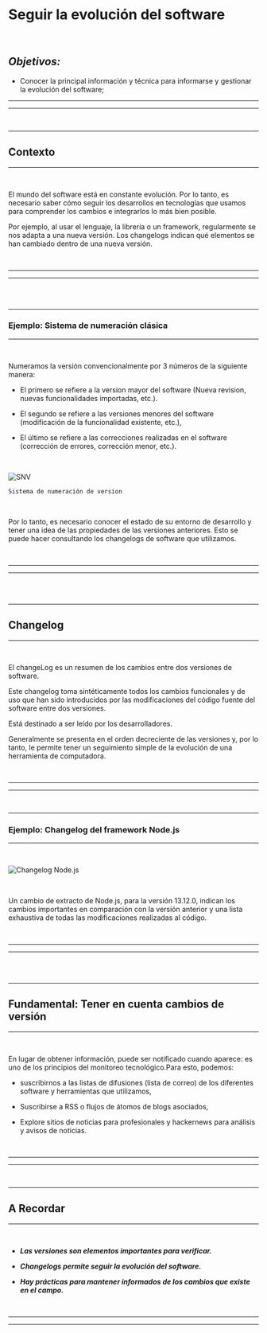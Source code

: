 # **Seguir la evolución del software**

<br>

## **_Objetivos:_**

- Conocer la principal información y técnica para informarse y gestionar la evolución del software;

---

---

<br>

---

## **Contexto**

---

<br>

El mundo del software está en constante evolución. Por lo tanto, es necesario saber cómo seguir los desarrollos en tecnologías que usamos para comprender los cambios e integrarlos lo más bien posible.

Por ejemplo, al usar el lenguaje, la librería o un framework, regularmente se nos adapta a una nueva versión. Los changelogs indican qué elementos se han cambiado dentro de una nueva versión.

<br>

---

---

<br>
<br>

---

### **Ejemplo: Sistema de numeración clásica**

---

<br>

Numeramos la versión convencionalmente por 3 números de la siguiente manera:

- El primero se refiere a la version mayor del software (Nueva revision, nuevas funcionalidades importadas, etc.).

- El segundo se refiere a las versiones menores del software (modificación de la funcionalidad existente, etc.),

- El último se refiere a las correcciones realizadas en el software (corrección de errores, corrección menor, etc.).

<br>

![SNV](../03-Profesion-de-desarrollador/05-evolucion-software/img/semver.jpg)

```
Sistema de numeración de version
```

<br>

Por lo tanto, es necesario conocer el estado de su entorno de desarrollo y tener una idea de las propiedades de las versiones anteriores. Esto se puede hacer consultando los changelogs de software que utilizamos.

<br>

---

---

<br>
<br>

---

## **Changelog**

---

<br>

El changeLog es un resumen de los cambios entre dos versiones de software.

Este changelog toma sintéticamente todos los cambios funcionales y de uso que han sido introducidos por las modificaciones del código fuente del software entre dos versiones.

Está destinado a ser leído por los desarrolladores.

Generalmente se presenta en el orden decreciente de las versiones y, por lo tanto, le permite tener un seguimiento simple de la evolución de una herramienta de computadora.

<br>

---

---

<BR>

---

### **Ejemplo: Changelog del framework Node.js**

---

<br>

![Changelog Node.js](./05-evolucion-software/img/changelog_1.png)

<br>

Un cambio de extracto de Node.js, para la versión 13.12.0, indican los cambios importantes en comparación con la versión anterior y una lista exhaustiva de todas las modificaciones realizadas al código.

<br>

---

---

<br>
<br>

---

## **Fundamental: Tener en cuenta cambios de versión**

---

<br>

En lugar de obtener información, puede ser notificado cuando aparece: es uno de los principios del monitoreo tecnológico.Para esto, podemos:

- suscribirnos a las listas de difusiones (lista de correo) de los diferentes software y herramientas que utilizamos,

- Suscribirse a RSS o flujos de átomos de blogs asociados,

- Explore sitios de noticias para profesionales y hackernews para análisis y avisos de noticias.

<br>

---

---

<br>

---

## **A Recordar**

---

<br>

- _**Las versiones son elementos importantes para verificar.**_

- _**Changelogs permite seguir la evolución del software.**_

- _**Hay prácticas para mantener informados de los cambios que existe en el campo.**_

<br>

---

---
